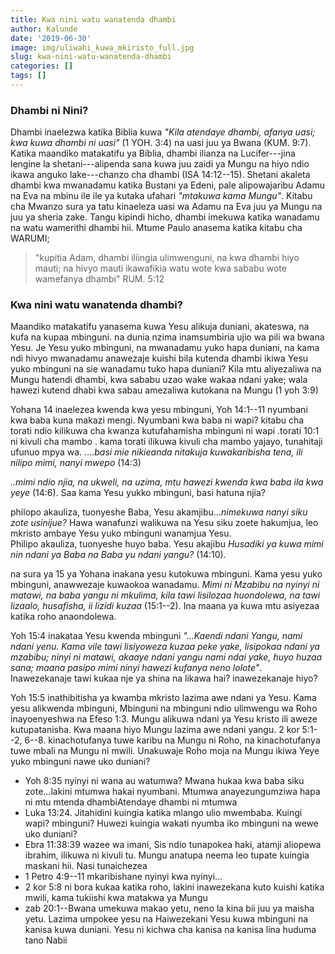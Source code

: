 ```yaml
---
title: Kwa nini watu wanatenda dhambi
author: Kalunde
date: '2019-06-30'
image: img/uliwahi_kuwa_mkiristo_full.jpg
slug: kwa-nini-watu-wanatenda-dhambi
categories: []
tags: []
---
```


### Dhambi ni Nini?
Dhambi inaelezwa katika Biblia kuwa *"Kila atendaye dhambi, afanya uasi; kwa kuwa dhambi ni uasi"* (1 YOH. 3:4) na uasi juu ya Bwana (KUM. 9:7). Katika maandiko matakatifu ya Biblia, dhambi ilianza na Lucifer---jina lengine la shetani---alipenda sana kuwa juu zaidi ya Mungu na hiyo ndio ikawa anguko lake---chanzo cha dhambi (ISA 14:12--15). Shetani akaleta dhambi kwa mwanadamu katika Bustani ya Edeni, pale alipowajaribu Adamu na Eva na mbinu ile ile ya kutaka ufahari *"mtakuwa kama Mungu"*. Kitabu cha Mwanzo sura ya tatu kinaeleza uasi wa Adamu na Eva juu ya Mungu na juu ya sheria zake. Tangu kipindi hicho, dhambi imekuwa katika wanadamu na watu wamerithi dhambi hii. Mtume Paulo anasema katika kitabu cha WARUMI; 

> "kupitia Adam, dhambi iliingia ulimwenguni, na kwa dhambi hiyo mauti; na hivyo mauti ikawafikia watu wote kwa sababu wote wamefanya dhambi"
> RUM. 5:12


### Kwa nini  watu wanatenda dhambi?

Maandiko matakatifu yanasema kuwa Yesu alikuja duniani, akateswa, na kufa na kupaa mbinguni. na dunia nzima inamsumbiria ujio wa pili wa bwana Yesu. Je Yesu yuko mbinguni, na mwanadamu yuko hapa duniani, na kama ndi hivyo mwanadamu anawezaje kuishi bila kutenda dhambi ikiwa Yesu yuko mbinguni na sie wanadamu tuko hapa duniani? Kila mtu aliyezaliwa na Mungu hatendi dhambi, kwa sababu uzao wake wakaa ndani yake; wala hawezi kutend dhabi kwa sabau amezaliwa kutokana na Mungu (1 yoh 3:9)


Yohana 14 inaelezea kwenda kwa yesu mbinguni, Yoh 14:1--11
nyumbani kwa baba kuna makazi mengi. Nyumbani kwa baba ni wapi? kitabu cha torati ndio kilikuwa cha kwanza kutufahamisha mbinguni ni wapi .torati 10:1 ni kivuli cha mambo . kama torati ilikuwa kivuli cha mambo yajayo, tunahitaji ufunuo mpya wa. ....*basi mie nikieanda nitakuja kuwakaribisha tena, ili nilipo mimi, nanyi mwepo* (14:3)

*..mimi ndio njia, na ukweli, na uzima, mtu hawezi kwenda kwa baba ila kwa yeye* (14:6). Saa kama Yesu yukko mbinguni, basi hatuna njia?

philopo akauliza, tuonyeshe Baba, Yesu akamjibu...*nimekuwa nanyi siku zote usinijue?* Hawa wanafunzi walikuwa na Yesu siku zoete hakumjua, leo mkristo ambaye Yesu yuko mbinguni wanamjua Yesu.  
Philipo akauliza, tuonyeshe huyo baba. Yesu akajibu *Husadiki ya kuwa mimi nin ndani ya Baba na Baba yu ndani yangu?* (14:10). 


na sura ya 15 ya Yohana inakana yesu kutokuwa mbinguni. Kama yesu yuko mbinguni, anawwezaje kuwaokoa wanadamu. *Mimi ni Mzabibu na nyinyi ni matawi, na baba yangu ni mkulima, kila tawi lisilozaa huondolewa, na tawi lizaalo, husafisha, ii lizidi kuzaa* (15:1--2). Ina maana ya kuwa mtu asiyezaa katika roho anaondolewa. 

Yoh 15:4 inakataa Yesu kwenda mbinguni *"...Kaendi ndani Yangu, nami ndani yenu. Kama vile tawi lisiyoweza kuzaa peke yake, lisipokaa ndani ya mzabibu; ninyi ni matawi, akaaye ndani yangu nami ndai yake, huyo huzaa sana; maana pasipo mimi ninyi hawezi kufanya neno lolote"*. Inawezekanaje tawi kukaa nje ya shina na likawa hai? inawezekanaje hiyo? 

Yoh 15:5 inathibitisha ya kwamba mkristo lazima awe ndani ya Yesu. Kama yesu alikwenda mbinguni, Mbinguni na mbinguni ndio ulimwengu wa Roho inayoenyeshwa na Efeso 1:3. Mungu alikuwa ndani ya Yesu kristo ili aweze kutupatanisha. Kwa maana hiyo Mungu lazima awe ndani yangu. 2 kor 5:1--2, 6--8. kinachotufanya tuwe karibu na Mungu ni Roho, na kinachotufanya tuwe mbali na Mungu ni mwili. Unakuwaje Roho moja na Mungu ikiwa Yeye yuko mbinguni nawe uko duniani? 


+ Yoh 8:35 nyinyi ni wana au watumwa? Mwana hukaa kwa baba siku zote...lakini mtumwa hakai nyumbani. Mtumwa anayezungumziwa hapa ni mtu mtenda dhambiAtendaye dhambi ni mtumwa
+ Luka 13:24. Jitahidini kuingia katika mlango ulio mwembaba. Kuingi wapi? mbinguni? Huwezi kuingia wakati nyumba iko mbinguni na wewe uko duniani?
+ Ebra 11:38:39 wazee wa imani, Sis ndio tunapokea haki, atamji aliopewa ibrahim, ilikuwa ni kivuli tu. Mungu anatupa neema leo tupate kuingia maskani hii. Nasi tunaichezea
+ 1 Petro 4:9--11 mkaribishane nyinyi kwa nyinyi...
+ 2 kor 5:8 ni bora kukaa katika roho, lakini inawezekana kuto kuishi katika mwili, kama tukiishi kwa matakwa ya Mungu
+ zab 20:1--Bwana umekuwa makao yetu, neno la kina bii juu ya maisha yetu. Lazima umpokee yesu na 
Haiwezekani Yesu kuwa mbinguni na kanisa kuwa duniani. Yesu ni kichwa cha kanisa na kanisa lina huduma tano Nabii

